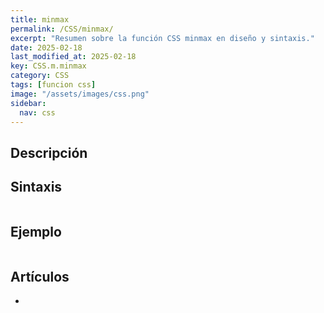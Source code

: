 ```yaml
---
title: minmax
permalink: /CSS/minmax/
excerpt: "Resumen sobre la función CSS minmax en diseño y sintaxis."
date: 2025-02-18
last_modified_at: 2025-02-18
key: CSS.m.minmax
category: CSS
tags: [funcion css]
image: "/assets/images/css.png"
sidebar:
  nav: css
---
```


## Descripción


## Sintaxis


```css

```


## Ejemplo


```css

```


## Artículos

- 
